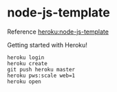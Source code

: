 # node-js-template

Reference [heroku:node-js-template](https://github.com/heroku/node-js-getting-started)

Getting started with Heroku!
```
heroku login
heroku create
git push heroku master
heroku pws:scale web=1
heroku open
```
